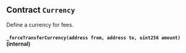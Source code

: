 ## Contract `Currency`

Define a currency for fees.




#### `_forceTransferCurrency(address from, address to, uint256 amount)` (internal)






